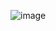 ![image](https://user-images.githubusercontent.com/40969203/102688889-5a476a00-423d-11eb-91eb-779bae39fb68.png)
